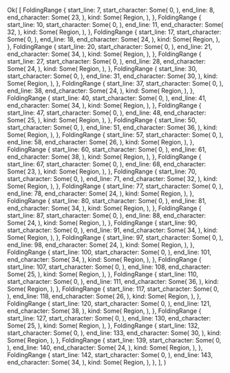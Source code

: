 Ok(
    [
        FoldingRange {
            start_line: 7,
            start_character: Some(
                0,
            ),
            end_line: 8,
            end_character: Some(
                23,
            ),
            kind: Some(
                Region,
            ),
        },
        FoldingRange {
            start_line: 10,
            start_character: Some(
                0,
            ),
            end_line: 11,
            end_character: Some(
                32,
            ),
            kind: Some(
                Region,
            ),
        },
        FoldingRange {
            start_line: 17,
            start_character: Some(
                0,
            ),
            end_line: 18,
            end_character: Some(
                24,
            ),
            kind: Some(
                Region,
            ),
        },
        FoldingRange {
            start_line: 20,
            start_character: Some(
                0,
            ),
            end_line: 21,
            end_character: Some(
                34,
            ),
            kind: Some(
                Region,
            ),
        },
        FoldingRange {
            start_line: 27,
            start_character: Some(
                0,
            ),
            end_line: 28,
            end_character: Some(
                24,
            ),
            kind: Some(
                Region,
            ),
        },
        FoldingRange {
            start_line: 30,
            start_character: Some(
                0,
            ),
            end_line: 31,
            end_character: Some(
                30,
            ),
            kind: Some(
                Region,
            ),
        },
        FoldingRange {
            start_line: 37,
            start_character: Some(
                0,
            ),
            end_line: 38,
            end_character: Some(
                24,
            ),
            kind: Some(
                Region,
            ),
        },
        FoldingRange {
            start_line: 40,
            start_character: Some(
                0,
            ),
            end_line: 41,
            end_character: Some(
                34,
            ),
            kind: Some(
                Region,
            ),
        },
        FoldingRange {
            start_line: 47,
            start_character: Some(
                0,
            ),
            end_line: 48,
            end_character: Some(
                25,
            ),
            kind: Some(
                Region,
            ),
        },
        FoldingRange {
            start_line: 50,
            start_character: Some(
                0,
            ),
            end_line: 51,
            end_character: Some(
                36,
            ),
            kind: Some(
                Region,
            ),
        },
        FoldingRange {
            start_line: 57,
            start_character: Some(
                0,
            ),
            end_line: 58,
            end_character: Some(
                26,
            ),
            kind: Some(
                Region,
            ),
        },
        FoldingRange {
            start_line: 60,
            start_character: Some(
                0,
            ),
            end_line: 61,
            end_character: Some(
                38,
            ),
            kind: Some(
                Region,
            ),
        },
        FoldingRange {
            start_line: 67,
            start_character: Some(
                0,
            ),
            end_line: 68,
            end_character: Some(
                23,
            ),
            kind: Some(
                Region,
            ),
        },
        FoldingRange {
            start_line: 70,
            start_character: Some(
                0,
            ),
            end_line: 71,
            end_character: Some(
                32,
            ),
            kind: Some(
                Region,
            ),
        },
        FoldingRange {
            start_line: 77,
            start_character: Some(
                0,
            ),
            end_line: 78,
            end_character: Some(
                24,
            ),
            kind: Some(
                Region,
            ),
        },
        FoldingRange {
            start_line: 80,
            start_character: Some(
                0,
            ),
            end_line: 81,
            end_character: Some(
                34,
            ),
            kind: Some(
                Region,
            ),
        },
        FoldingRange {
            start_line: 87,
            start_character: Some(
                0,
            ),
            end_line: 88,
            end_character: Some(
                24,
            ),
            kind: Some(
                Region,
            ),
        },
        FoldingRange {
            start_line: 90,
            start_character: Some(
                0,
            ),
            end_line: 91,
            end_character: Some(
                34,
            ),
            kind: Some(
                Region,
            ),
        },
        FoldingRange {
            start_line: 97,
            start_character: Some(
                0,
            ),
            end_line: 98,
            end_character: Some(
                24,
            ),
            kind: Some(
                Region,
            ),
        },
        FoldingRange {
            start_line: 100,
            start_character: Some(
                0,
            ),
            end_line: 101,
            end_character: Some(
                34,
            ),
            kind: Some(
                Region,
            ),
        },
        FoldingRange {
            start_line: 107,
            start_character: Some(
                0,
            ),
            end_line: 108,
            end_character: Some(
                25,
            ),
            kind: Some(
                Region,
            ),
        },
        FoldingRange {
            start_line: 110,
            start_character: Some(
                0,
            ),
            end_line: 111,
            end_character: Some(
                36,
            ),
            kind: Some(
                Region,
            ),
        },
        FoldingRange {
            start_line: 117,
            start_character: Some(
                0,
            ),
            end_line: 118,
            end_character: Some(
                26,
            ),
            kind: Some(
                Region,
            ),
        },
        FoldingRange {
            start_line: 120,
            start_character: Some(
                0,
            ),
            end_line: 121,
            end_character: Some(
                38,
            ),
            kind: Some(
                Region,
            ),
        },
        FoldingRange {
            start_line: 127,
            start_character: Some(
                0,
            ),
            end_line: 130,
            end_character: Some(
                25,
            ),
            kind: Some(
                Region,
            ),
        },
        FoldingRange {
            start_line: 132,
            start_character: Some(
                0,
            ),
            end_line: 133,
            end_character: Some(
                30,
            ),
            kind: Some(
                Region,
            ),
        },
        FoldingRange {
            start_line: 139,
            start_character: Some(
                0,
            ),
            end_line: 140,
            end_character: Some(
                24,
            ),
            kind: Some(
                Region,
            ),
        },
        FoldingRange {
            start_line: 142,
            start_character: Some(
                0,
            ),
            end_line: 143,
            end_character: Some(
                34,
            ),
            kind: Some(
                Region,
            ),
        },
    ],
)